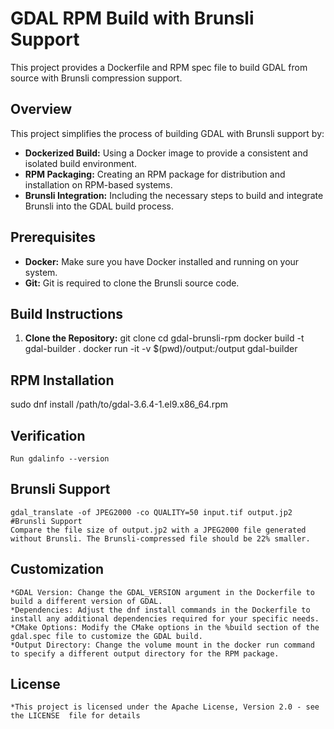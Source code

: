 # GDAL RPM Build with Brunsli Support

This project provides a Dockerfile and RPM spec file to build GDAL from source with Brunsli compression support.

## Overview

This project simplifies the process of building GDAL with Brunsli support by:

* **Dockerized Build:** Using a Docker image to provide a consistent and isolated build environment.
* **RPM Packaging:**  Creating an RPM package for distribution and installation on RPM-based systems.
* **Brunsli Integration:**  Including the necessary steps to build and integrate Brunsli into the GDAL build process.

## Prerequisites

* **Docker:** Make sure you have Docker installed and running on your system.
* **Git:**  Git is required to clone the Brunsli source code.

## Build Instructions

1. **Clone the Repository:**
   git clone 
   cd gdal-brunsli-rpm
   docker build -t gdal-builder .
   docker run -it -v $(pwd)/output:/output gdal-builder
   
 ## RPM Installation
   sudo dnf install /path/to/gdal-3.6.4-1.el9.x86_64.rpm
   
## Verification
    Run gdalinfo --version
## Brunsli Support
    gdal_translate -of JPEG2000 -co QUALITY=50 input.tif output.jp2 #Brunsli Support
    Compare the file size of output.jp2 with a JPEG2000 file generated without Brunsli. The Brunsli-compressed file should be 22% smaller.

## Customization
    *GDAL Version: Change the GDAL_VERSION argument in the Dockerfile to build a different version of GDAL.
    *Dependencies: Adjust the dnf install commands in the Dockerfile to install any additional dependencies required for your specific needs.
    *CMake Options: Modify the CMake options in the %build section of the gdal.spec file to customize the GDAL build.
    *Output Directory: Change the volume mount in the docker run command to specify a different output directory for the RPM package.

## License
    *This project is licensed under the Apache License, Version 2.0 - see the LICENSE  file for details
